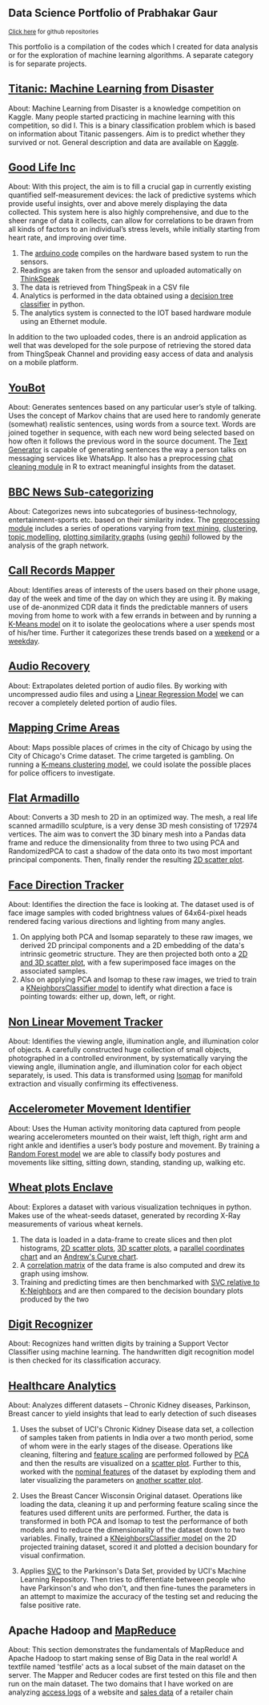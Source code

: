 ## Data Science Portfolio of Prabhakar Gaur
<sub> [Click here](https://github.com/gaurprabhakar94) for github repositories</sub>

This portfolio is a compilation of the codes which I created for data analysis or for the exploration of machine learning algorithms. A separate category is for separate projects.

## [Titanic: Machine Learning from Disaster](https://github.com/gaurprabhakar94/Titanic-Survival-Prediction/blob/master/Titanic%20Survival%20Prediction.py)

About: Machine Learning from Disaster is a knowledge competition on Kaggle. Many people started practicing in machine learning with this competition, so did I. This is a binary classification problem which is based on information about Titanic passengers. Aim is to predict whether they survived or not. General description and data are available on [Kaggle](https://www.kaggle.com/c/titanic). 

## [Good Life Inc](https://github.com/gaurprabhakar94/Good-Life-Inc)

About: With this project, the aim is to fill a crucial gap in currently existing quantified self-measurement devices: the lack of predictive systems which provide useful insights, over and above merely displaying the data collected. This system here is also highly comprehensive, and due to the sheer range of data it collects, can allow for correlations to be drawn from all kinds of factors to an individual’s stress levels, while initially starting from heart rate, and improving over time.
1. The [arduino code](https://github.com/gaurprabhakar94/Good-Life-Inc/blob/master/Arduino%20Code/Iot_Device_Code.ina/Iot_Device_Code.ina.ino) compiles on the hardware based system to run the sensors.
2. Readings are taken from the sensor and uploaded automatically on [ThinkSpeak](https://thingspeak.com/) 
3. The data is retrieved from ThingSpeak in a CSV file 
4. Analytics is performed in the data obtained using a [decision tree classifier](https://github.com/gaurprabhakar94/Good-Life-Inc/blob/master/Python%20Code/Stressed%20Analysis.py) in python.
5. The analytics system is connected to the IOT based hardware module using an Ethernet module.

In addition to the two uploaded codes, there is an android application as well that was developed for the sole purpose of retrieving the stored data from ThingSpeak Channel and providing easy access of data and analysis on a mobile platform.

## [YouBot](https://github.com/gaurprabhakar94/YouBot)

About: Generates sentences based on any particular user’s style of talking. Uses the concept of Markov chains that are used here to randomly generate (somewhat) realistic sentences, using words from a source text. Words are joined together in sequence, with each new word being selected based on how often it follows the previous word in the source document. The [Text Generator](https://github.com/gaurprabhakar94/YouBot/blob/master/Markov%20Text%20Generator/markov.py) is capable of generating sentences the way a person talks on messaging services like WhatsApp. It also has a preprocessing [chat cleaning module](https://github.com/gaurprabhakar94/YouBot/blob/master/Cleaning%20Whatsapp%20Chat/cleaning_chat.R) in R to extract meaningful insights from the dataset.

## [BBC News Sub-categorizing](https://github.com/gaurprabhakar94/BBC-News-Sub-categorization)

About: Categorizes news into subcategories of business-technology, entertainment-sports etc. based on their similarity index. The [preprocessing module](https://github.com/gaurprabhakar94/BBC-News-Sub-categorization) includes a series of operations varying from [text mining](https://github.com/gaurprabhakar94/BBC-News-Sub-categorization/blob/master/1%20Mining/Text_Mining.R), [clustering](https://github.com/gaurprabhakar94/BBC-News-Sub-categorization/blob/master/2%20Clustering/Cluster%20Analysis.R), [topic modelling](https://github.com/gaurprabhakar94/BBC-News-Sub-categorization/blob/master/3%20Topic%20Modelling/TopicModelling.R), [plotting similarity graphs](https://github.com/gaurprabhakar94/BBC-News-Sub-categorization/blob/master/4%20Network%20Graphs/NetworkGraph.R) (using [gephi](https://gephi.org/)) followed by the analysis of the graph network.

## [Call Records Mapper](https://github.com/gaurprabhakar94/Dat210x/blob/master/5_Data%20Modelling/assignment2.py)

About: Identifies areas of interests of the users based on their phone usage, day of the week and time of the day on which they are using it. By making use of de-anonmized CDR data it finds the predictable manners of users moving from home to work with a few errands in between and by running a [K-Means model](https://github.com/gaurprabhakar94/Dat210x/blob/master/5_Data%20Modelling/assignment2.py) on it to isolate the geolocations where a user spends most of his/her time. Further it categorizes these trends based on a [weekend](https://github.com/gaurprabhakar94/Dat210x/blob/master/5_Data%20Modelling/assignment3.py)  or a [weekday](https://github.com/gaurprabhakar94/Dat210x/blob/master/5_Data%20Modelling/assignment2.py).

## [Audio Recovery](https://github.com/gaurprabhakar94/Dat210x/blob/master/5_Data%20Modelling/assignment10.py)

About: Extrapolates deleted portion of audio files. By working with uncompressed audio files and using a [Linear Regression Model](https://github.com/gaurprabhakar94/Dat210x/blob/master/5_Data%20Modelling/assignment10.py) we can recover a completely deleted portion of audio files.

## [Mapping Crime Areas](https://github.com/gaurprabhakar94/Dat210x/blob/master/5_Data%20Modelling/assignment1.py)

About: Maps possible places of crimes in the city of Chicago by using the City of Chicago's Crime dataset. The crime targeted is gambling. On running a [K-means clustering model](https://github.com/gaurprabhakar94/Dat210x/blob/master/5_Data%20Modelling/assignment1.py), we could isolate the possible places for police officers to investigate.

## [Flat Armadillo](https://github.com/gaurprabhakar94/Dat210x/blob/master/4_Data%20Transformation/assignment1.py)

About: Converts a 3D mesh to 2D in an optimized way. The mesh, a real life scanned armadillo sculpture, is a very dense 3D mesh consisting of 172974 vertices. The aim was to convert the 3D binary mesh into a Pandas data frame and reduce the dimensionality from three to two using PCA and RandomizedPCA to cast a shadow of the data onto its two most important principal components. Then, finally render the resulting [2D scatter plot](https://github.com/gaurprabhakar94/Dat210x/blob/master/4_Data%20Transformation/assignment1.py).

## [Face Direction Tracker](https://github.com/gaurprabhakar94/Dat210x/blob/master/4_Data%20Transformation/assignment4.py) 

About: Identifies the direction the face is looking at. The dataset used is of face image samples with coded brightness values of 64x64-pixel heads rendered facing various directions and lighting from many angles.
1. On applying both PCA and Isomap separately to these raw images, we derived 2D principal components and a 2D embedding of the data's intrinsic geometric structure. They are then projected both onto a [2D and 3D scatter plot](https://github.com/gaurprabhakar94/Dat210x/blob/master/4_Data%20Transformation/assignment4.py), with a few superimposed face images on the associated samples.
2. Also on applying PCA and Isomap to these raw images, we tried to train a [KNeighborsClassifier model](https://github.com/gaurprabhakar94/Dat210x/blob/master/5_Data%20Modelling/assignment6.py) to identify what direction a face is pointing towards: either up, down, left, or right.

## [Non Linear Movement Tracker](https://github.com/gaurprabhakar94/Dat210x/blob/master/4_Data%20Transformation/assignment5.py)

About: Identifies the viewing angle, illumination angle, and illumination color of objects. A carefully constructed huge collection of small objects, photographed in a controlled environment, by systematically varying the viewing angle, illumination angle, and illumination color for each object separately, is used. This data is transformed using [Isomap](https://github.com/gaurprabhakar94/Dat210x/blob/master/4_Data%20Transformation/assignment5.py) for manifold extraction and visually confirming its effectiveness.

## [Accelerometer Movement Identifier](https://github.com/gaurprabhakar94/Dat210x/blob/master/6_Data%20Modelling_2/assignment6.py)

About: Uses the Human activity monitoring data captured from people wearing accelerometers mounted on their waist, left thigh, right arm and right ankle and identifies a user’s body posture and movement. By training a [Random Forest model](https://github.com/gaurprabhakar94/Dat210x/blob/master/6_Data%20Modelling_2/assignment6.py) we are able to classify body postures and movements like sitting, sitting down, standing, standing up, walking etc.

## [Wheat plots Enclave](https://github.com/gaurprabhakar94/Dat210x/tree/master/3_Data%20Visualization)

About: Explores a dataset with various visualization techniques in python. Makes use of the wheat-seeds dataset, generated by recording X-Ray measurements of various wheat kernels.
1. The data is loaded in a data-frame to create slices and then plot histograms, [2D scatter plots](https://github.com/gaurprabhakar94/Dat210x/blob/master/3_Data%20Visualization/assignment2.py), [3D scatter plots](https://github.com/gaurprabhakar94/Dat210x/blob/master/3_Data%20Visualization/assignment3.py), a [parallel coordinates chart](https://github.com/gaurprabhakar94/Dat210x/blob/master/3_Data%20Visualization/assignment4.py) and an [Andrew's Curve chart](https://github.com/gaurprabhakar94/Dat210x/blob/master/3_Data%20Visualization/assignment5.py).
2. A [correlation matrix](https://github.com/gaurprabhakar94/Dat210x/blob/master/3_Data%20Visualization/assignment6.py) of the data frame is also computed and drew its graph using imshow.
3. Training and predicting times are then benchmarked with [SVC relative to K-Neighbors](https://github.com/gaurprabhakar94/Dat210x/blob/master/6_Data%20Modelling_2/assignment1.py) and are then compared to the decision boundary plots produced by the two

## [Digit Recognizer](https://github.com/gaurprabhakar94/Dat210x/blob/master/6_Data%20Modelling_2/assignment2.py)

About: Recognizes hand written digits by training a Support Vector Classifier using machine learning. The handwritten digit recognition model is then checked for its classification accuracy.

## [Healthcare Analytics](https://github.com/gaurprabhakar94/Dat210x/blob/master/6_Data%20Modelling_2/assignment3.py)

About: Analyzes different datasets – Chronic Kidney diseases, Parkinson, Breast cancer to yield insights that lead to early detection of such diseases

1. Uses the subset of UCI's Chronic Kidney Disease data set, a collection of samples taken from patients in India over a two month period, some of whom were in the early stages of the disease. Operations like cleaning, filtering and [feature scaling](https://github.com/gaurprabhakar94/Dat210x/blob/master/4_Data%20Transformation/assignment2_helper.py) are performed followed by [PCA](https://github.com/gaurprabhakar94/Dat210x/blob/master/4_Data%20Transformation/assignment2%20True.py) and then the results are visualized on a [scatter plot](https://github.com/gaurprabhakar94/Dat210x/blob/master/4_Data%20Transformation/assignment2%20False.py). Further to this, worked with the [nominal features](https://github.com/gaurprabhakar94/Dat210x/blob/master/4_Data%20Transformation/assignment3_part1.py) of the dataset by exploding them and later visualizing the parameters on [another scatter plot](https://github.com/gaurprabhakar94/Dat210x/blob/master/4_Data%20Transformation/assignment3_part2.py).

2. Uses the Breast Cancer Wisconsin Original dataset. Operations like loading the data, cleaning it up and performing feature scaling since the features used different units are performed. Further, the data is transformed in both PCA and Isomap to test the performance of both models and to reduce the dimensionality of the dataset down to two variables. Finally, trained a [KNeighborsClassifier model](https://github.com/gaurprabhakar94/Dat210x/blob/master/5_Data%20Modelling/assignment7.py) on the 2D projected training dataset, scored it and plotted a decision boundary for visual confirmation.

3. Applies [SVC](https://github.com/gaurprabhakar94/Dat210x/blob/master/6_Data%20Modelling_2/assignment3.py) to the Parkinson's Data Set, provided by UCI's Machine Learning Repository. Then tries to differentiate between people who have Parkinson's and who don't, and then fine-tunes the parameters in an attempt to maximize the accuracy of the testing set and reducing the false positive rate.

## Apache Hadoop and [MapReduce](https://github.com/gaurprabhakar94/Hadoop-and-MapReduce)

About: This section demonstrates the fundamentals of MapReduce and Apache Hadoop to start making sense of Big Data in the real world!
A textfile named 'testfile' acts as a local subset of the main dataset on the server. The Mapper and Reducer codes are first tested on this file and then run on the main dataset. The two domains that I have worked on are analyzing [access logs](https://github.com/gaurprabhakar94/Hadoop-and-MapReduce/tree/master/Access%20Log/assignment4) of a website and [sales data](https://github.com/gaurprabhakar94/Hadoop-and-MapReduce/tree/master/Purchases%20Data/assignment1) of a retailer chain
